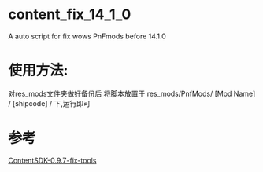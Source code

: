 # content_fix_14_1_0
A auto script for fix wows PnFmods before 14.1.0

# 使用方法:
对res_mods文件夹做好备份后
将脚本放置于 res_mods/PnfMods/ [Mod Name] / [shipcode] / 下,运行即可

# 参考
[ContentSDK-0.9.7-fix-tools](https://github.com/SEA-group/ContentSDK-0.9.7-fix-tools/tree/master)
